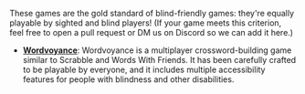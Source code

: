 These games are the gold standard of blind-friendly games: they're equally playable by sighted and blind players! (If your game meets this criterion, feel free to open a pull request or DM us on Discord so we can add it here.)

- **[Wordvoyance](https://www.themisgames.com/wordvoyance/)**: Wordvoyance is a multiplayer crossword-building game similar to Scrabble and Words With Friends. It has been carefully crafted to be playable by everyone, and it includes multiple accessibility features for people with blindness and other disabilities.